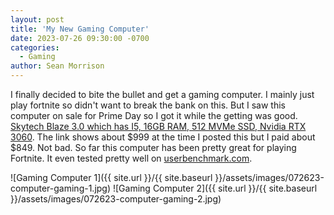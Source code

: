 ```yaml
---
layout: post
title: 'My New Gaming Computer'
date: 2023-07-26 09:30:00 -0700
categories:
  - Gaming
author: Sean Morrison
---
```


I finally decided to bite the bullet and get a gaming computer. I mainly just play fortnite so didn't want to break the bank on this. But I saw this computer on sale for Prime Day so I got it while the getting was good. [Skytech Blaze 3.0 which has I5, 16GB RAM, 512 MVMe SSD, Nvidia RTX 3060](https://a.co/d/cEE4xMX). The link shows about $999 at the time I posted this but I paid about $849. Not bad. So far this computer has been pretty great for playing Fortnite. It even tested pretty well on [userbenchmark.com](https://www.userbenchmark.com/UserRun/63002840).

![Gaming Computer 1]({{ site.url }}/{{ site.baseurl }}/assets/images/072623-computer-gaming-1.jpg)
![Gaming Computer 2]({{ site.url }}/{{ site.baseurl }}/assets/images/072623-computer-gaming-2.jpg)


